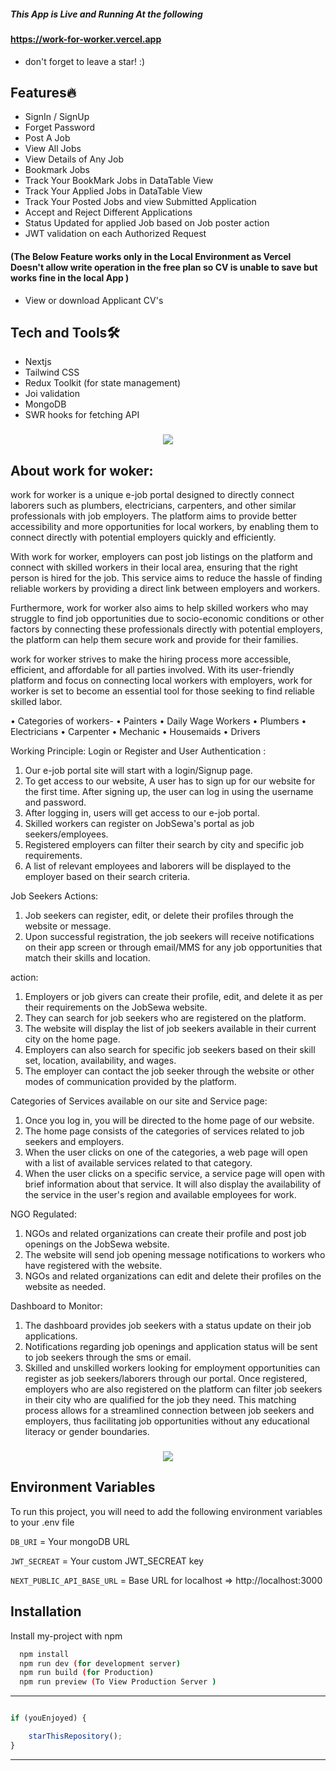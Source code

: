 ##### This App is Live and Running At the following
#### https://work-for-worker.vercel.app




 - don't forget to leave a star! :)

## Features🔥

- SignIn / SignUp
- Forget Password
- Post A Job
- View  All Jobs
- View Details of Any Job
- Bookmark Jobs
- Track Your BookMark Jobs in DataTable View
- Track Your Applied Jobs in DataTable View 
- Track Your Posted Jobs and view Submitted Application 
- Accept and Reject Different Applications 
- Status Updated for applied Job based on Job poster action 
- JWT validation on each Authorized Request 
#### (The Below Feature works only in the Local Environment as Vercel Doesn't allow write operation in the free plan so CV is unable to save but works fine in the local App ) 
- View or download Applicant CV's 

## Tech and Tools🛠 
- Nextjs
- Tailwind CSS
- Redux Toolkit (for state management)
- Joi validation
- MongoDB
- SWR hooks for fetching API 

<h3 align="center">
<img src="https://raw.githubusercontent.com/andreasbm/readme/master/assets/lines/colored.png">
</h3>

## About work for woker:

work for worker is a unique e-job portal designed to directly connect laborers such as plumbers, electricians, carpenters, and other similar professionals with job employers. The platform aims to provide better accessibility and more opportunities for local workers, by enabling them to connect directly with potential employers quickly and efficiently.

With work for worker, employers can post job listings on the platform and connect with skilled workers in their local area, ensuring that the right person is hired for the job. This service aims to reduce the hassle of finding reliable workers by providing a direct link between employers and workers.

Furthermore, work for worker also aims to help skilled workers who may struggle to find job opportunities due to socio-economic conditions or other factors by connecting these professionals directly with potential employers, the platform can help them secure work and provide for their families.

work for worker strives to make the hiring process more accessible, efficient, and affordable for all parties involved. With its user-friendly platform and focus on connecting local workers with employers, work for worker is set to become an essential tool for those seeking to find reliable skilled labor.

•	Categories of workers-
•	Painters
•	Daily Wage Workers
•	Plumbers
•	Electricians
•	Carpenter
•	Mechanic
•	Housemaids
•	Drivers

Working Principle:
Login or Register and User Authentication :

1.	Our e-job portal site will start with a login/Signup page.
2.	To get access to our website, A user has to sign up for our website for the first time. After signing up, the user can log in using the username and password.
3.	After logging in, users will get access to our e-job portal.
4.	Skilled workers can register on JobSewa's portal as job seekers/employees.
5.	Registered employers can filter their search by city and specific job requirements.
6.	A list of relevant employees and laborers will be displayed to the employer based on their search criteria.

Job Seekers Actions:

1.	Job seekers can register, edit, or delete their profiles through the website or message.
2.	Upon successful registration, the job seekers will receive notifications on their app screen or through email/MMS for any job opportunities that match their skills and location.

action:

1.	Employers or job givers can create their profile, edit, and delete it as per their requirements on the JobSewa website.
2.	They can search for job seekers who are registered on the platform.
3.	The website will display the list of job seekers available in their current city on the home page.
4.	Employers can also search for specific job seekers based on their skill set, location, availability, and wages.
5.	The employer can contact the job seeker through the website or other modes of communication provided by the platform.

Categories of Services available on our site and Service page:

1.	Once you log in, you will be directed to the home page of our website.
2.	The home page consists of the categories of services related to job seekers and employers.
3.	When the user clicks on one of the categories, a web page will open with a list of available services related to that category.
4.	When the user clicks on a specific service, a service page will open with brief information about that service. It will also display the availability of the service in the user's region and available employees for work.


NGO Regulated:

1.	NGOs and related organizations can create their profile and post job openings on the JobSewa website.
2.	The website will send job opening message notifications to workers who have registered with the website.
3.	NGOs and related organizations can edit and delete their profiles on the website as needed.
 
Dashboard to Monitor:

1.	The dashboard provides job seekers with a status update on their job applications.
2.	Notifications regarding job openings and application status will be sent to job seekers through the sms or email.
3.	Skilled and unskilled workers looking for employment opportunities can register as job seekers/laborers through our portal. Once registered, employers who are also registered on the platform can filter job seekers in their city who are qualified for the job they need. This matching process allows for a streamlined connection between job seekers and employers, thus facilitating job opportunities without any educational literacy or gender boundaries.

<h3 align="center">
<img src="https://raw.githubusercontent.com/andreasbm/readme/master/assets/lines/colored.png">
</h3>

## Environment Variables

To run this project, you will need to add the following environment variables to your .env file

`DB_URI` = Your mongoDB URL

`JWT_SECREAT` = Your custom JWT_SECREAT key

`NEXT_PUBLIC_API_BASE_URL` =  Base URL for localhost  => http://localhost:3000


## Installation

Install my-project with npm

```bash
  npm install
  npm run dev (for development server)
  npm run build (for Production)
  npm run preview (To View Production Server )
```
    
    



---------

```javascript

if (youEnjoyed) {

    starThisRepository();
}

```

-----------
